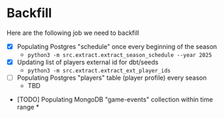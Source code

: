 # Backfill

Here are the following job we need to backfill
- [X] Populating Postgres "schedule" once every beginning of the season
    * `python3 -m src.extract.extract_season_schedule --year 2025`
- [X] Updating list of players external id for dbt/seeds
    * `python3 -m src.extract.extract_ext_player_ids`
- [ ] Populating Postgres "players" table (player profile) every season
    * TBD
- [TODO] Populating MongoDB "game-events" collection within time range
    * 


